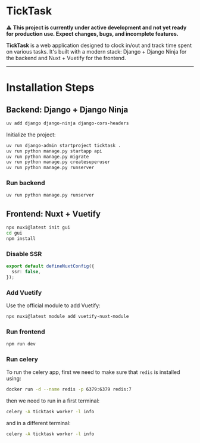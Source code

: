 # TickTask

⚠️ **This project is currently under active development and not yet ready for production use. Expect changes, bugs, and incomplete features.**

**TickTask** is a web application designed to clock in/out and track time spent on various tasks. It's built with a modern stack: Django + Django Ninja for the backend and Nuxt + Vuetify for the frontend.

---

# Installation Steps

## Backend: Django + Django Ninja

```sh
uv add django django-ninja django-cors-headers
```

Initialize the project:

```sh
uv run django-admin startproject ticktask .
uv run python manage.py startapp api
uv run python manage.py migrate
uv run python manage.py createsuperuser
uv run python manage.py runserver
```

### Run backend

```sh
uv run python manage.py runserver
```

## Frontend: Nuxt + Vuetify

```sh
npx nuxi@latest init gui
cd gui
npm install
```

### Disable SSR

```ts
export default defineNuxtConfig({
  ssr: false,
});
```

### Add Vuetify

Use the official module to add Vuetify:

```sh
npx nuxi@latest module add vuetify-nuxt-module
```

### Run frontend

```sh
npm run dev
```

### Run celery

To run the celery app, first we need to make sure that `redis` is installed using:

```sh
docker run -d --name redis -p 6379:6379 redis:7
```

then we need to run in a first terminal:

```sh
celery -A ticktask worker -l info
```

and in a different terminal:

```sh
celery -A ticktask worker -l info
```
